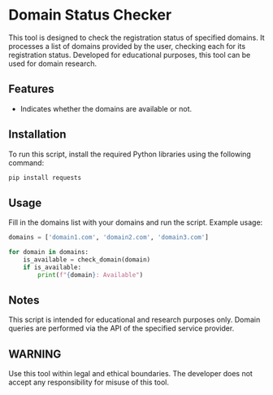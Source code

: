 # Domain Status Checker

This tool is designed to check the registration status of specified domains. It processes a list of domains provided by the user, checking each for its registration status. Developed for educational purposes, this tool can be used for domain research.

## Features

- Indicates whether the domains are available or not.

## Installation

To run this script, install the required Python libraries using the following command:

```bash
pip install requests
```

## Usage

Fill in the domains list with your domains and run the script. Example usage:

```python
domains = ['domain1.com', 'domain2.com', 'domain3.com']

for domain in domains:
    is_available = check_domain(domain)
    if is_available:
        print(f"{domain}: Available")
```

## Notes
This script is intended for educational and research purposes only.
Domain queries are performed via the API of the specified service provider.

## WARNING
Use this tool within legal and ethical boundaries.
The developer does not accept any responsibility for misuse of this tool.
